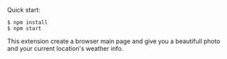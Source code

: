 
Quick start:

```
$ npm install
$ npm start
````

This extension create a browser main page and give you a beautifull photo and your current location's weather info.
